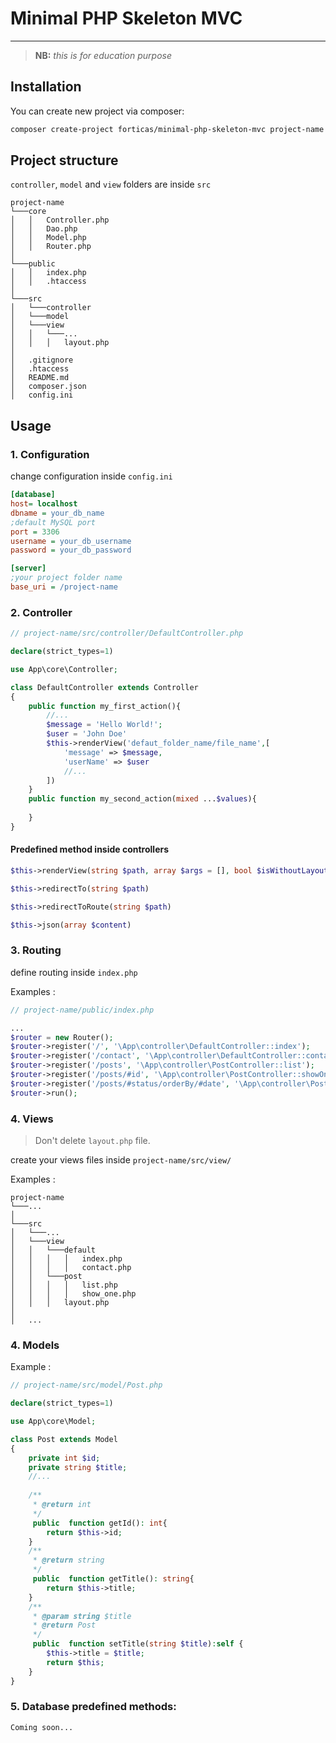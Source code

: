 # Minimal PHP Skeleton MVC

***
> **NB:** *this is for education purpose*

## Installation

You can create new project via composer:

```bash
composer create-project forticas/minimal-php-skeleton-mvc project-name
```

## Project structure

`controller`, `model` and `view` folders are inside `src`

```
project-name
└───core
│   │   Controller.php
│   │   Dao.php
│   │   Model.php
│   │   Router.php
│   
└───public
│   │   index.php
│   │   .htaccess
│   
└───src
│   └───controller
│   └───model
│   └───view
│   │   └───...
│   │   │   layout.php
│   
│   .gitignore
│   .htaccess
│   README.md
│   composer.json
│   config.ini
```

## Usage
### 1. Configuration

change configuration inside `config.ini`

```ini
[database]
host= localhost
dbname = your_db_name
;default MySQL port
port = 3306
username = your_db_username
password = your_db_password

[server]
;your project folder name
base_uri = /project-name
```

### 2. Controller

```php
// project-name/src/controller/DefaultController.php

declare(strict_types=1)

use App\core\Controller;

class DefaultController extends Controller
{
    public function my_first_action(){
        //...
        $message = 'Hello World!';
        $user = 'John Doe'
        $this->renderView('defaut_folder_name/file_name',[
            'message' => $message,
            'userName' => $user
            //...
        ])
    } 
    public function my_second_action(mixed ...$values){
        
    }
}
```
#### Predefined method inside controllers
```php
$this->renderView(string $path, array $args = [], bool $isWithoutLayout = false)
```
```php
$this->redirectTo(string $path)
```
```php
$this->redirectToRoute(string $path)
```
```php
$this->json(array $content)
```

### 3. Routing

define routing inside `index.php`

Examples : 
```php
// project-name/public/index.php

...
$router = new Router();
$router->register('/', '\App\controller\DefaultController::index');
$router->register('/contact', '\App\controller\DefaultController::contact');
$router->register('/posts', '\App\controller\PostController::list');
$router->register('/posts/#id', '\App\controller\PostController::showOne');
$router->register('/posts/#status/orderBy/#date', '\App\controller\PostController::showWithStatusAndOrderBy');
$router->run();
```

### 4. Views
> Don't delete `layout.php` file.

create your views files inside `project-name/src/view/`

Examples :
```
project-name 
└───...
│
└───src
│   └───...
│   └───view
│   │   └───default
│   │   │   │   index.php
│   │   │   │   contact.php
│   │   └───post
│   │   │   │   list.php
│   │   │   │   show_one.php
│   │   │   layout.php
│   
│   ...
```

### 4. Models
Example : 
```php
// project-name/src/model/Post.php

declare(strict_types=1)

use App\core\Model;

class Post extends Model
{
    private int $id;
    private string $title;
    //...
    
    /**
     * @return int
     */
     public  function getId(): int{
        return $this->id;
    }
    /**
     * @return string
     */
     public  function getTitle(): string{
        return $this->title;
    }
    /**
     * @param string $title
     * @return Post
     */
     public  function setTitle(string $title):self {
        $this->title = $title;
        return $this;
    }
}
```

### 5. Database predefined methods:

`Coming soon...`